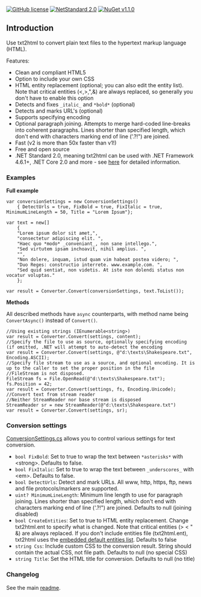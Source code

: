 [![GitHub license](https://img.shields.io/badge/licence-MPL%202.0-brightgreen.svg)](https://github.com/SanderSade/UrlShortener/blob/master/LICENSE)
[![NetStandard 2.0](https://img.shields.io/badge/-.NET%20Standard%202.0-green.svg)](https://github.com/dotnet/standard/blob/master/docs/versions/netstandard2.0.md)
[![NuGet v1.1.0](https://img.shields.io/badge/NuGet-v2.0.1-lightgrey.svg)](https://www.nuget.org/packages/Sander.txt2html/)

## Introduction

Use txt2html to convert plain text files to the hypertext markup language (HTML).

Features:
* Clean and compliant HTML5
* Option to include your own CSS
* HTML entity replacement (optional; you can also edit the entity list). Note that critical entities (&lt;,&gt;,",&amp;) are always replaced, so generally you don't have to enable this option
* Detects and fixes  `_italic_` and `*bold*` (optional)
* Detects and marks URL's (optional)
* Supports specifying encoding
* Optional paragraph joining. Attempts to merge hard-coded line-breaks into coherent paragraphs. Lines shorter than specified length, which don't end with characters marking end of line ('.?!") are joined.
* Fast (v2 is more than 50x faster than v1!)
* Free and open source
* .NET Standard 2.0, meaning txt2html can be used with .NET Framework 4.6.1+, .NET Core 2.0 and more - see [here](https://github.com/dotnet/standard/blob/master/docs/versions.md) for detailed information.

### Examples

**Full example**

```
var conversionSettings = new ConversionSettings()
	{ DetectUrls = true, FixBold = true, FixItalic = true, MinimumLineLength = 50, Title = "Lorem Ipsum"};

var text = new[]
	{
	"Lorem ipsum dolor sit amet,",
	"consectetur adipiscing elit. ",
	"Haec quo *modo* _conveniant_, non sane intellego.",
	"Sed virtutem ipsam inchoavit, nihil amplius. ",
	"",
	"Non dolere, inquam, istud quam vim habeat postea videro; ",
	"Duo Reges: constructio interrete. www.example.com. ",
	"Sed quid sentiat, non videtis. At iste non dolendi status non vocatur voluptas."
	};

var result = Converter.Convert(conversionSettings, text.ToList());
```

**Methods**

All described methods have `async` counterparts, with method name being `ConvertAsync()` instead of `Convert()`.

```
//Using existing strings (IEnumerable<string>)
var result = Converter.Convert(settings, content);
//Specify the file to use as source, optionally specifying encoding (if omitted, .NET will attempt to auto-detect the encoding
var result = Converter.Convert(settings, @"d:\texts\Shakespeare.txt", Encoding.ASCII);
//Specify file stream to use as a source, and optional encoding. It is up to the caller to set the proper position in the file
//FileStream is not disposed.
FileStream fs = File.OpenRead(@"d:\texts\Shakespeare.txt");
fs.Position = 42;
var result = Converter.Convert(settings, fs, Encoding.Unicode);
//Convert text from stream reader
//Neither StreamReader nor base stream is disposed
StreamReader sr = new StreamReader(@"d:\texts\Shakespeare.txt")
var result = Converter.Convert(settings, sr);

```

### Conversion settings

[ConversionSettings.cs](https://raw.githubusercontent.com/SanderSade/txt2html/master/txt2html.core/ConversionSettings.cs) allows you to control various settings for text conversion.

* `bool FixBold`: Set to true to wrap the text between `*asterisks*` with &lt;strong&gt;. Defaults to false.
* `bool FixItalic`:  Set to true to wrap the text between `_underscores_` with &lt;em&gt;. Defaults to false.
* `bool DetectUrls`: Detect and mark URLs. All www, http, https, ftp, news and file protocols/markers are supported.
* `uint? MinimumLineLength`: Minimum line length to use for paragraph joining. Lines shorter than specified length, which don't end with characters marking end of line ('.?!") are joined. Defaults to null (joining disabled)
* `bool CreateEntities`: Set to true to HTML entity replacement. Change txt2html.ent to specify what is changed. Note that critical entities (&gt; &lt; &quot; &amp;) are always replaced. If you don't include entities file (txt2html.ent), txt2html uses the [embedded default entities list](https://raw.githubusercontent.com/SanderSade/txt2html/master/txt2html.core/txt2html.ent). Defaults to false
* `string Css`: Include custom CSS to the conversion result. String should contain the actual CSS, not file path. Defaults to null (no special CSS)
* `string Title`: Set the HTML title for conversion. Defaults to null (no title)


### Changelog

See the main [readme](readme.md#Version%20info).